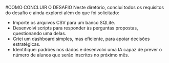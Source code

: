 #COMO CONCLUIR O DESAFIO
Neste diretório, concluí todos os requisitos do desafio e ainda explorei além do que foi solicitado:

- Importe os arquivos CSV para um banco SQLite.
- Desenvolvi scripts para responder às perguntas propostas, questionando uma delas.
- Criei um dashboard simples, mas eficiente, para apoiar decisões estratégicas.
- Identifiquei padrões nos dados e desenvolvi uma IA capaz de prever o número de alunos que serão inscritos no próximo mês.